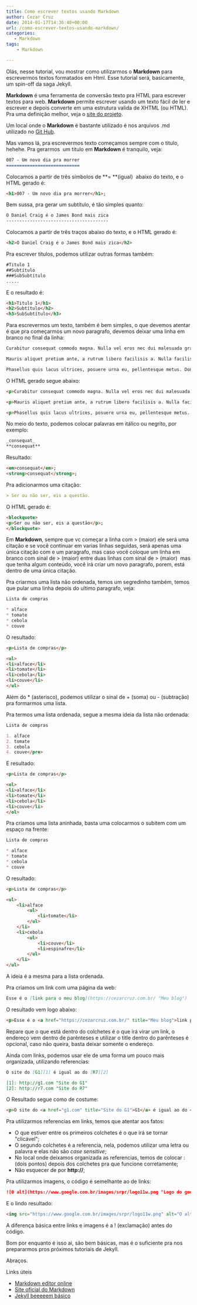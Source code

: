 ```yaml
---
title: Como escrever textos usando Markdown
author: Cezar Cruz
date: 2014-01-17T14:36:48+00:00
url: /como-escrever-textos-usando-markdown/
categories:
   - Markdown
tags:
    - Markdown

---
```


Olás, nesse tutorial, vou mostrar como utilizarmos o **Markdown** para escrevermos textos formatados em Html. Esse tutorial será, basicamente, um spin-off da saga Jekyll.

**Markdown** é uma ferramenta de conversão texto pra HTML para escrever textos para web. **Markdown** permite escrever usando um texto fácil de ler e escrever e depois converte em uma estrutura valida de XHTML (ou HTML). Pra uma definição melhor, veja o [site do projeto][1].

<!--more-->

Um local onde o **Markdown** é bastante utilizado é nos arquivos .md utilizado no [Git Hub][2].

Mas vamos lá, pra escrevermos texto começamos sempre com o titulo, hehehe. Pra gerarmos  um titulo em **Markdown** é tranquilo, veja:

```md
007 - Um novo dia pra morrer
============================
```

Colocamos a partir de três símbolos de **= **(igual)  abaixo do texto, e o HTML gerado é:

```html
<h1>007 - Um novo dia pra morrer</h1>;
```

Bem sussa, pra gerar um subtítulo, é tão simples quanto:

```md
O Daniel Craig é o James Bond mais zica
---------------------------------------
```

Colocamos a partir de três traços abaixo do texto, e o HTML gerado é:

```html
<h2>O Daniel Craig é o James Bond mais zica</h2>
```

Pra escrever títulos, podemos utilizar outras formas também:

```md
#Titulo 1
##Subtítulo
###SubSubtítulo
.....
```

E o resultado é:

```html
<h1>Titulo 1</h1>
<h2>Subtítulo</h2>
<h3>SubSubtítulo</h3>
```

Para escrevermos um texto, também é bem simples, o que devemos atentar é que pra começarmos um novo paragrafo, devemos deixar uma linha em branco no final da linha:

```md
Curabitur consequat commodo magna. Nulla vel eros nec dui malesuada gravida. Donec pellentesque, quam et varius consectetur, risus orci dapibus ante, quis euismod diam metus sed erat.

Mauris aliquet pretium ante, a rutrum libero facilisis a. Nulla facilisi. Praesent semper ornare felis, non pharetra elit vestibulum pulvinar.

Phasellus quis lacus ultrices, posuere urna eu, pellentesque metus. Donec vulputate velit sit amet augue mattis rutrum. Phasellus ultrices tempor elit vitae vulputate. Praesent quis ullamcorper justo. Cras euismod nisl nibh, eu pulvinar lectus condimentum ut.
```

O HTML gerado segue abaixo:

```html
<p>Curabitur consequat commodo magna. Nulla vel eros nec dui malesuada gravida. Donec pellentesque, quam et varius consectetur, risus orci dapibus ante, quis euismod diam metus sed erat. </p>

<p>Mauris aliquet pretium ante, a rutrum libero facilisis a. Nulla facilisi. Praesent semper ornare felis, non pharetra elit vestibulum pulvinar. </p>

<p>Phasellus quis lacus ultrices, posuere urna eu, pellentesque metus. Donec vulputate velit sit amet augue mattis rutrum. Phasellus ultrices tempor elit vitae vulputate. Praesent quis ullamcorper justo. Cras euismod nisl nibh, eu pulvinar lectus condimentum ut.</p>
```

No meio do texto, podemos colocar palavras em itálico ou negrito, por exemplo:

```md
_consequat_
**consequat**
```

Resultado:

```html
<em>consequat</em>;
<strong>consequat</strong>;
```

Pra adicionarmos uma citação:

```md
> Ser ou não ser, eis a questão.
```

O HTML gerado é:

```html
<blockquote>
<p>Ser ou não ser, eis a questão</p>;
</blockquote>
```

Em **Markdown**, sempre que vc começar a linha com > (maior) ele será uma citação e se você continuar em varias linhas seguidas, será apenas uma única citação com e um paragrafo, mas caso você coloque um linha em branco com sinal de > (maior) entre duas linhas com sinal de > (maior)  mas que tenha algum conteúdo, você irá criar um novo paragrafo, porem, está dentro de uma única citação.

Pra criarmos uma lista não ordenada, temos um segredinho também, temos que pular uma linha depois do ultimo paragrafo, veja:

```md
Lista de compras

* alface
* tomate
* cebola
* couve
```

O resultado:

```html
<p>Lista de compras</p>

<ul>
<li>alface</li>
<li>tomate</li>
<li>cebola</li>
<li>couve</li>
</ul>
```

Além do * (asterisco), podemos utilizar o sinal de + (soma) ou - (subtração) pra formarmos uma lista.

Pra termos uma lista ordenada, segue a mesma ideia da lista não ordenada:

```md
Lista de compras

1. alface
2. tomate
3. cebola
4. couve</pre>
```

E resultado:

```html
<p>Lista de compras</p>

<ol>
<li>alface</li>
<li>tomate</li>
<li>cebola</li>
<li>couve</li>
</ol>
```

Pra criamos uma lista aninhada, basta uma colocarmos o subitem com um espaço na frente:

```md
Lista de compras

* alface
* tomate
* cebola
* couve
```

O resultado:

```html
<p>Lista de compras</p>

<ul>
    <li>alface
        <ul>
            <li>tomate</li>
        </ul>
    </li>
    <li>cebola
        <ul>
            <li>couve</li>
            <li>espinafre</li>
        </ul>
    </li>
</ul>
```

A ideia é a mesma para a lista ordenada.

Pra criamos um link com uma página da web:

```md
Esse é o [link para o meu blog](https://cezarcruz.com.br/ "Meu blog")
```

O resultado vem logo abaixo:

```html
<p>Esse é o <a href="https://cezarcruz.com.br/" title="Meu blog">link para o meu blog</a></p>
```

Repare que o que está dentro do colchetes é o que irá virar um link, o endereço vem dentro de parênteses e utilizar o title dentro do parênteses é opcional, caso não queira, basta deixar somente o endereço.

Ainda com links, podemos usar ele de uma forma um pouco mais organizada, utilizando referencias:

```md
O site do [G1][1] é igual ao do [R7][2]

[1]: http://g1.com "Site do G1"
[2]: http://r7.com "Site do R7"
```

O Resultado segue como de costume:

```html
<p>O site do <a href="g1.com" title="Site do G1">G1</a> é igual ao do <a href="r7.com" title="Site do R7">R7</a></p>
```

Pra utilizarmos referencias em links, temos que atentar aos fatos:

* O que estiver entre os primeiros colchetes é o que irá se tornar "clicável";
* O segundo colchetes é a referencia, nela, podemos utilizar uma letra ou palavra e elas não são _case sensitive_;
* No local onde deixamos organizada as referencias, temos de colocar : (dois pontos) depois dos colchetes pra que funcione corretamente;
* Não esquecer de por **http://**;

Pra utilizarmos imagens, o código é semelhante ao de links:

```md
![O alt](https://www.google.com.br/images/srpr/logo11w.png "Logo do google")
```

E o lindo resultado:

```html
<img src="https://www.google.com.br/images/srpr/logo11w.png" alt="O alt" title="Logo do google">
```

A diferença básica entre links e imagens é a ! (exclamação) antes do código.

Bom por enquanto é isso ai, são bem básicas, mas é o suficiente pra nos prepararmos pros próximos tutoriais de Jekyll.

Abraços.

Links úteis

* [Markdown editor online][3]
* [Site oficial do Markdown][4]
* [Jekyll beeeeem básico][5]

 [1]: http://daringfireball.net/projects/markdown/
 [2]: https://github.com/
 [3]: http://markable.in/editor/
 [4]: http://daringfireball.net/
 [5]: /como-utilizar-o-jekyll-pra-criar-um-blog-com-paginas-estaticas-jekyll-parte-1/ "Como utilizar o Jekyll pra criar um blog com páginas estáticas. Jekyll parte 1"